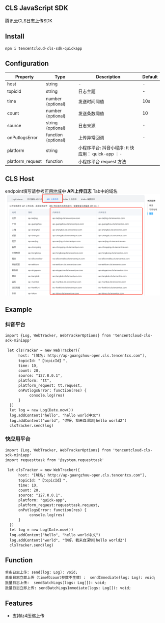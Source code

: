 ## CLS JavaScript SDK

腾讯云CLS日志上传SDK

## Install
```
npm i tencentcloud-cls-sdk-quickapp
```

## Configuration

| Property         | Type                | Description                        | Default |
|------------------|---------------------|------------------------------------|---------|
| host             | string              | -                                  | -       |
| topicId          | string              | 日志主题                               | -       |
| time             | number (optional)   | 发送时间阈值                             | 10s     |
| count            | number (optional)   | 发送条数阈值                             | 10      |
| source           | string (optional)   | 日志来源                               | -       |
| onPutlogsError   | function (optional) | 上传异常回调                             | -       |
| platform         | string              | 小程序平台: 抖音小程序: tt 快应用： quick-app ｜- |
| platform_request | function            | 小程序平台 request 方法                   |         |


## CLS Host


endpoint填写请参考[可用地域](https://cloud.tencent.com/document/product/614/18940#.E5.9F.9F.E5.90.8D)中 **API上传日志** Tab中的域名![image-20230403191435319](https://github.com/TencentCloud/tencentcloud-cls-sdk-js/blob/main/demo.png)


## Example

### 抖音平台
```
import {Log, WebTracker, WebTrackerOptions} from 'tencentcloud-cls-sdk-miniapp'

 let clsTracker = new WebTracker({
      host: "[域名: http://ap-guangzhou-open.cls.tencentcs.com"],
      topicId: "【topicId】",
      time: 10,
      count: 20,
      source: "127.0.0.1",
      platform: "tt",
      platform_request: tt.request,
      onPutlogsError: function(res) {
           console.log(res)
      } 
  })
  let log = new Log(Date.now())
  log.addContent("hello", "hello world中文")
  log.addContent("world", "你好，我来自深圳|hello world2")
  clsTracker.send(log)   
```


### 快应用平台
```
import {Log, WebTracker, WebTrackerOptions} from 'tencentcloud-cls-sdk-miniapp'
import requesttask from '@system.requesttask'

 let clsTracker = new WebTracker({
      host: "[域名: http://ap-guangzhou-open.cls.tencentcs.com"],
      topicId: "【topicId】",
      time: 10,
      count: 20,
      source: "127.0.0.1",
      platform: "quick-app",
      platform_request:requesttask.request,
      onPutlogsError: function(res) {
           console.log(res)
      } 
  })
  let log = new Log(Date.now())
  log.addContent("hello", "hello world中文")
  log.addContent("world", "你好，我来自深圳|hello world2")
  clsTracker.send(log)   
```

## Function

```
单条日志上传: send(log: Log): void;
单条日志立即上传（time和count参数不生效）:  sendImmediate(log: Log): void;
批量日志上传:  sendBatchLogs(logs: Log[]): void;
批量日志立即上传: sendBatchLogsImmediate(logs: Log[]): void;
```

## Features

- 支持lz4压缩上传
